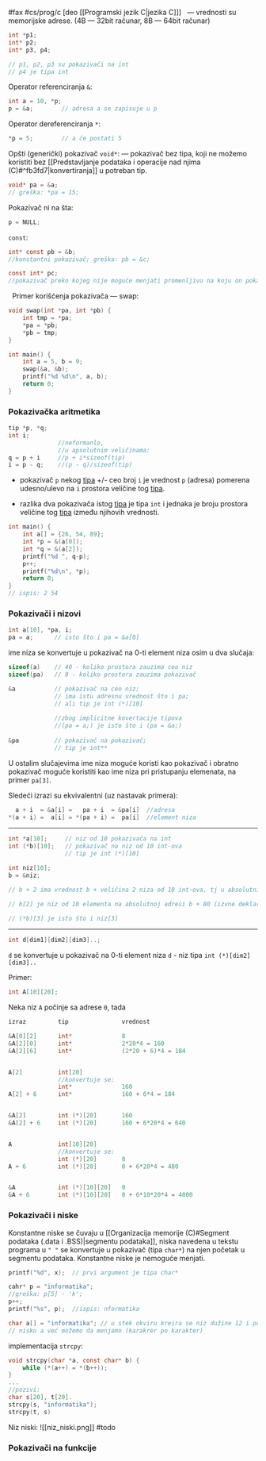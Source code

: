 #fax #cs/prog/c [deo [[Programski jezik C|jezika C]]]
$\:$
— vrednosti su memorijske adrese.
(4B — 32bit računar, 8B — 64bit računar)

```c
int *p1;
int* p2;
int* p3, p4;

// p1, p2, p3 su pokazivači na int
// p4 je tipa int
```

Operator referenciranja ```&```:
```c
int a = 10, *p;
p = &a;        // adresa a se zapisuje u p
```
Operator dereferenciranja ```*```:
```c
*p = 5;        // a će postati 5
```

Opšti (generički) pokazivač ```void*```:
— pokazivač bez tipa, koji ne možemo koristiti bez [[Predstavljanje podataka i operacije nad njima (C)#^fb3fd7|konvertiranja]] u potreban tip. 
```c
void* pa = &a;
// greška: *pa = 15;
```

Pokazivač ni na šta:
```c
p = NULL;
```

```const```:
```c
int* const pb = &b;
//konstantni pokazivač; greška: pb = &c;

const int* pc;       
//pokazivač preko kojeg nije moguće menjati promenljivu na koju on pokazuje (greška: *pc = 5;), samo čitati
```
$\:$
Primer korišćenja pokazivača — swap:
```c
void swap(int *pa, int *pb) {
	int tmp = *pa;
	*pa = *pb;
	*pb = tmp;
}

int main() {
	int a = 5, b = 9;
	swap(&a, &b);
	printf("%d %d\n", a, b);
	return 0;
}
```

### Pokazivačka aritmetika
```c
tip *p, *q;
int i;
              //neformanlo,
              //u apsolutnim veličinama:
q = p + i     //p + i*sizeof(tip)
i = p - q;    //(p - q)/sizeof(tip)
```
- pokazivač ```p``` nekog <u>tipa</u> +/- ceo broj ```i``` je vrednost ```p``` (adresa) pomerena udesno/ulevo na ```i``` prostora veličine tog <u>tipa</u>.

- razlika dva pokazivača istog <u>tipa</u> je tipa ```int``` i jednaka je broju prostora veličine tog <u>tipa</u> između njihovih vrednosti.

```c
int main() {
	int a[] = {26, 54, 89};
	int *p = &(a[0]);
	int *q = &(a[2]);
	printf("%d ", q-p);
	p++;
	printf("%d\n", *p);
	return 0;
}
// ispis: 2 54
```
### Pokazivači i nizovi
```c
int a[10], *pa, i;
pa = a;      // isto što i pa = &a[0]
```
ime niza se konvertuje u pokazivač na 0-ti element niza osim u dva slučaja:
```c
sizeof(a)    // 40 - koliko prostora zauzima ceo niz
sizeof(pa)   // 8 - koliko prostora zauzima pokazivač
```
```c
&a           // pokazivač na ceo niz;
             // ima istu adresnu vrednost što i pa;
             // ali tip je int (*)[10]
             
             //zbog implicitne kovertacije tipova
             //(pa = a;) je isto što i (pa = &a;)
             
&pa          // pokazivač na pokazivač;
             // tip je int**
```

U ostalim slučajevima ime niza moguće koristi kao pokazivač i obratno pokazivač moguće koristiti kao ime niza pri pristupanju elemenata, na primer ```pa[3]```.

Sledeći izrazi su ekvivalentni (uz nastavak primera):
```c
  a + i  = &a[i] =   pa + i  = &pa[i]  //adresa
*(a + i) =  a[i] = *(pa + i) =  pa[i]  //element niza
```
---
```c
int *a[10];     // niz od 10 pokazivača na int
int (*b)[10];   // pokazivač na niz od 10 int-ova
                // tip je int (*)[10]

int niz[10];
b = &niz;

// b + 2 ima vrednost b + veličina 2 niza od 10 int-ova, tj u absolutnim vrednostima b + 80

// b[2] je niz od 10 elementa na absolutnoj adresi b + 80 (izvne deklarisanog, samo za primer), konvertuje se u pokazivač na nulti element tog niza.

// (*b)[3] je isto što i niz[3]
```
---
```c
int d[dim1][dim2][dim3]..;
```
```d``` se konvertuje u pokazivač na 0-ti element niza ```d``` - niz tipa ```int (*)[dim2][dim3]..```

Primer:
```c
int A[10][20];
```
Neka niz ```A``` počinje sa adrese ```0```, tada
```c
izraz         tip               vrednost

&A[0][2]      int*              8
&A[2][0]      int*              2*20*4 = 160
&A[2][6]      int*              (2*20 + 6)*4 = 184


A[2]          int[20]
              //konvertuje se:
              int*              160
A[2] + 6      int*              160 + 6*4 = 184


&A[2]         int (*)[20]       160
&A[2] + 6     int (*)[20]       160 + 6*20*4 = 640 


A             int[10][20]      
              //konvertuje se:
	          int (*)[20]       0
A + 6         int (*)[20]       0 + 6*20*4 = 480


&A            int (*)[10][20]   0
&A + 6        int (*)[10][20]   0 + 6*10*20*4 = 4800
```
### Pokazivači i niske
Konstantne niske se čuvaju u [[Organizacija memorije (C)#Segment podataka (.data i .BSS)|segmentu podataka]], niska navedena u tekstu programa u ```" "``` se konvertuje u pokazivač (tipa ```char*```) na njen početak u segmentu podataka.
Konstantne niske je nemoguće menjati.

```c
printf("%d", x);  // prvi argument je tipa char*

cahr* p = "informatika";
//greška: p[5] - 'k';
p++;
printf("%s", p);  //ispis: nformatika
```

```c
char a[] = "informatika"; // u stek okviru kreira se niz dužine 12 i popunjava se karakterima konstantne niske: a[0] = 'i', ..., a[11] = '\0'.
// nisku a već možemo da menjamo (karakrer po karakter)
```

implementacija ```strcpy```:
```c
void strcpy(char *a, const char* b) {
	while (*(a++) = *(b++));
}
...
//pozivi:
char s[20], t[20].
strcpy(s, "informatika");
strcpy(t, s)
```

Niz niski:
![[niz_niski.png]] #todo

### Pokazivači na funkcije
